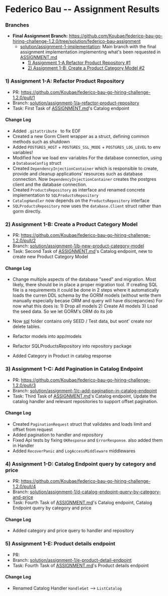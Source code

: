 Federico Bau -- Assignment Results
==================================


### Branches

* **Final Assignment Branch:** https://github.com/Koubae/federico-bau-go-hiring-challenge-1.2.0/tree/solution/federico-bau-assignment
    * [solution/assignment-1-implementation](https://github.com/Koubae/federico-bau-go-hiring-challenge-1.2.0/tree/solution/assignment-1-implementation):
      Main branch with the final assignment implementation implementing what's been requested in [ASSIGNMENT.md](./ASSIGNMENT.md)
        * [1) Assignment 1-A Refactor Product Repository #1](https://github.com/Koubae/federico-bau-go-hiring-challenge-1.2.0/pull/1)
        * [2) Assignment 1-B: Create a Product Category Model #2](https://github.com/Koubae/federico-bau-go-hiring-challenge-1.2.0/pull/2)
     

### 1) Assignment 1-A: Refactor Product Repository  

* PR: https://github.com/Koubae/federico-bau-go-hiring-challenge-1.2.0/pull/1
* Branch: [solution/assignment-1/a-refactor-product-repository](https://github.com/Koubae/federico-bau-go-hiring-challenge-1.2.0/tree/solution/assignment-1/a-refactor-product-repository)
* Task: First Task of [ASSIGNMENT.md](./ASSIGNMENT.md)'s Catalog endpoint

#### Change Log

* Added `.gitattribute ` to fix EOF
* Created a new Gorm Client wrapper as a struct, defining common methods such as shutdown
* Added `POSTGRES_HOST` + `POSTGRES_SSL_MODE` + `POSTGRES_LOG_LEVEL` to env variables!
* Modified how we load env variables For the database connection, using a `DatabaseConfig` struct 
* Created `DependencyInjectionContainer` which is responsible to create, provide and cleanup applications' resources
  such as database connection. Now `DependencyInjectionContainer` creates the postgres client and the database connection.
* Created `ProductsRepository` as interface and renamed concrete implementation to `SQLProductsRepository`
* `CatalogHandler` now depends on the `ProductsRepository` interface
* `SQLProductsRepository` now uses the `database.Client` struct rather than gorm directly.

### 2) Assignment 1-B: Create a Product Category Model

* PR: https://github.com/Koubae/federico-bau-go-hiring-challenge-1.2.0/pull/2
* Branch: [solution/assignment-1/b-new-product-category-model](https://github.com/Koubae/federico-bau-go-hiring-challenge-1.2.0/tree/solution/assignment-1/b-new-product-category-model)
* Task: Second Task of [ASSIGNMENT.md](./ASSIGNMENT.md)'s Catalog endpoint, new to create new Product Category Model

#### Change Log

* Change multiple aspects of the database "seed" and migration. Most likely, there should be in place a proper migration tool.
  If creating SQL file is a requirements it could be done in 2 steps where it automatically loads the curren
  DDL schema by the GORM models (without write them manually especially becase ORM and query will have discrepancies)
  For now what this does is: 1) Drop all models 2) Create All models 3) Load the seed data. So we let GORM's ORM do its job

* Now [sql](./sql) folder contains only SEED / Test data, but wont' create nor delete tables.
* Refactor models into app/models
* Refactor SQLProductsRepository into repository package
* Added Category in Product in catalog response

### 3) Assignment 1-C: Add Pagination in Catalog Endpoint

* PR: https://github.com/Koubae/federico-bau-go-hiring-challenge-1.2.0/pull/3
* Branch:  [solution/assignment-1/c-add-pagination-in-catalog-endpoint](https://github.com/Koubae/federico-bau-go-hiring-challenge-1.2.0/tree/solution/assignment-1/c-add-pagination-in-catalog-endpoint)
* Task: Third Task of [ASSIGNMENT.md](./ASSIGNMENT.md)'s Catalog endpoint, Update the catalog handler and relevant repositories to support offset pagination.

#### Change Log

* Created `PaginationRequest` struct that validates and loads limit and offset from request
* Added pagination to handler and repository
* Fixed Api tests by fixing `OKResponse` and `ErrorResponse`. also added them in Handler
* Added `RecoverPanic` and `LogAccessMiddleware` middlewares

### 4) Assignment 1-D: Catalog Endpoint query by category and price

* PR: https://github.com/Koubae/federico-bau-go-hiring-challenge-1.2.0/pull/4
* Branch: [solution/assignment-1/d-catalog-endpoint-query-by-category-and-price](https://github.com/Koubae/federico-bau-go-hiring-challenge-1.2.0/tree/solution/assignment-1/d-catalog-endpoint-query-by-category-and-price)
* Task: Fourth Task of [ASSIGNMENT.md](./ASSIGNMENT.md)'s Catalog endpoint, Catalog Endpoint query by category and price

#### Change Log

* Added category and price query to handler and repository


### 5) Assignment 1-E: Product details endpoint

* PR: 
* Branch: [solution/assignment-1/e-product-detail-endpoint]()
* Task: Fourth Task of [ASSIGNMENT.md](./ASSIGNMENT.md)'s Product details endpoint

#### Change Log

* Renamed Catalog Handler `HandleGet` --> `ListCatalog`
